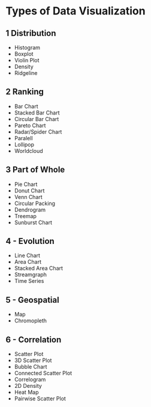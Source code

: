 #  Types of Data Visualization

## 1 Distribution

- Histogram
- Boxplot
- Violin Plot
- Density
- Ridgeline

## 2 Ranking

- Bar Chart
- Stacked Bar Chart
- Circular Bar Chart
- Pareto Chart
- Radar/Spider Chart
- Paralell
- Lollipop
- Worldcloud

## 3 Part of Whole

- Pie Chart
- Donut Chart
- Venn Chart
- Circular Packing
- Dendrogram
- Treemap
- Sunburst Chart

## 4 - Evolution

- Line Chart
- Area Chart
- Stacked Area Chart
- Streamgraph
- Time Series

## 5 - Geospatial 

- Map
- Chromopleth

## 6 - Correlation

- Scatter Plot
- 3D Scatter Plot
- Bubble Chart
- Connected Scatter Plot
- Correlogram
- 2D Density
- Heat Map
- Pairwise Scatter Plot
